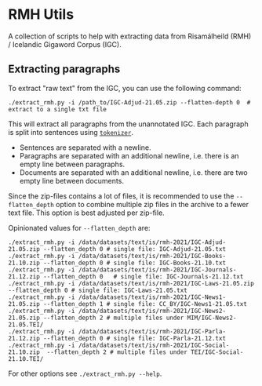 # RMH Utils
A collection of scripts to help with extracting data from Risamálheild (RMH) / Icelandic Gigaword Corpus (IGC).

## Extracting paragraphs
To extract "raw text" from the IGC, you can use the following command:
```
./extract_rmh.py -i /path_to/IGC-Adjud-21.05.zip --flatten-depth 0  # extract to a single txt file
```
This will extract all paragraphs from the unannotated IGC.
Each paragraph is split into sentences using [`tokenizer`](https://github.com/mideind/Tokenizer).
- Sentences are separated with a newline.
- Paragraphs are separated with an additional newline, i.e. there is an empty line between paragraphs.
- Documents are separated with an additional newline, i.e. there are two empty line between documents.

Since the zip-files contains a lot of files, it is recommended to use the `--flatten_depth` option to combine multiple zip files in the archive to a fewer text file.
This option is best adjusted per zip-file.

Opinionated values for `--flatten_depth` are:
```
./extract_rmh.py -i /data/datasets/text/is/rmh-2021/IGC-Adjud-21.05.zip --flatten_depth 0 # single file: IGC-Adjud-21.05.txt
./extract_rmh.py -i /data/datasets/text/is/rmh-2021/IGC-Books-21.10.zip --flatten_depth 0 # single file: IGC-Books-21.10.txt
./extract_rmh.py -i /data/datasets/text/is/rmh-2021/IGC-Journals-21.12.zip --flatten_depth 0   # single file: IGC-Journals-21.12.txt
./extract_rmh.py -i /data/datasets/text/is/rmh-2021/IGC-Laws-21.05.zip --flatten_depth 0 # single file: IGC-Laws-21.05.txt
./extract_rmh.py -i /data/datasets/text/is/rmh-2021/IGC-News1-21.05.zip --flatten_depth 1 # single file: CC_BY/IGC-News1-21.05.txt
./extract_rmh.py -i /data/datasets/text/is/rmh-2021/IGC-News2-21.05.zip --flatten_depth 2 # multiple files under MIM/IGC-News2-21.05.TEI/
./extract_rmh.py -i /data/datasets/text/is/rmh-2021/IGC-Parla-21.12.zip --flatten_depth 0 # single file: IGC-Parla-21.12.txt
./extract_rmh.py -i /data/datasets/text/is/rmh-2021/IGC-Social-21.10.zip  --flatten_depth 2 # multiple files under TEI/IGC-Social-21.10.TEI/
```

For other options see `./extract_rmh.py --help`.

